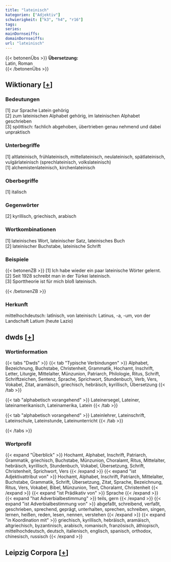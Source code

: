 ```yaml
---
title: "lateinisch"
kategorien: ["Adjektiv"]
schwierigkeit: ["k3", "h4", "r16"]
tags:
series:
mainDornseiffs:
domainDornseiffs:
url: "lateinisch"
---
```


{{< betonenÜbs >}}
**Übersetzung:**  
Latin, Roman  
{{< /betonenÜbs >}}

## Wiktionary [[+](https://de.wiktionary.org/wiki/lateinisch)]

### Bedeutungen
[1] zur Sprache Latein gehörig  
[2] zum lateinischen Alphabet gehörig, im lateinischen Alphabet geschrieben  
[3] spöttisch: fachlich abgehoben, übertrieben genau nehmend und dabei unpraktisch  

### Unterbegriffe
[1] altlateinisch, frühlateinisch, mittellateinisch, neulateinisch, spätlateinisch, vulgärlateinisch (sprechlateinisch, volkslateinisch)  
[1] alchemistenlateinisch, kirchenlateinisch  

### Oberbegriffe
[1] italisch  

### Gegenwörter
[2] kyrillisch, griechisch, arabisch  

### Wortkombinationen
[1] lateinisches Wort, lateinischer Satz, lateinisches Buch  
[2] lateinischer Buchstabe, lateinische Schrift  

### Beispiele
{{< betonenZB >}}
[1] Ich habe wieder ein paar lateinische Wörter gelernt.  
[2] Seit 1928 schreibt man in der Türkei lateinisch.  
[3] Sporttheorie ist für mich bloß lateinisch.  

{{< /betonenZB >}}
### Herkunft
mittelhochdeutsch: latînisch, von lateinisch: Latinus, -a, -um, von der Landschaft Latium (heute Lazio)  



## dwds [[+](https://www.dwds.de/wb/lateinisch)]

### Wortinformation
{{< tabs "Dwds" >}}
{{< tab "Typische Verbindungen" >}}
Alphabet, Bezeichnung, Buchstabe, Christenheit, Grammatik, Hochamt, Inschrift, Letter, Liturgie, Mittelalter, Münzunion, Patriarch, Philologie, Ritus, Schrift, Schriftzeichen, Sentenz, Sprache, Sprichwort, Stundenbuch, Verb, Vers, Vokabel, Zitat, aramäisch, griechisch, hebräisch, kyrillisch, Übersetzung
{{< /tab >}}

{{< tab "alphabetisch vorangehend" >}}
Lateinersegel, Lateiner, lateinamerikanisch, Lateinamerika, Latein
{{< /tab >}}

{{< tab "alphabetisch vorangehend" >}}
Lateinlehrer, Lateinschrift, Lateinschule, Lateinstunde, Lateinunterricht
{{< /tab >}}

{{< /tabs >}}

### Wortprofil
{{< expand "Überblick" >}} Hochamt, Alphabet, Inschrift, Patriarch, Grammatik, griechisch, Buchstabe, Münzunion, Choralamt, Ritus, Mittelalter, hebräisch, kyrillisch, Stundenbuch, Vokabel, Übersetzung, Schrift, Christenheit, Sprichwort, Vers {{< /expand >}}
{{< expand "ist Adjektivattribut von" >}} Hochamt, Alphabet, Inschrift, Patriarch, Mittelalter, Buchstabe, Grammatik, Schrift, Übersetzung, Zitat, Sprache, Bezeichnung, Ritus, Vers, Vokabel, Bibel, Münzunion, Text, Choralamt, Christenheit {{< /expand >}}
{{< expand "ist Prädikativ von" >}} Sprache {{< /expand >}}
{{< expand "hat Adverbialbestimmung" >}} teils, gern {{< /expand >}}
{{< expand "ist Adverbialbestimmung von" >}} abgefaßt, schreibend, verfaßt, geschrieben, sprechend, geprägt, unterhalten, sprechen, schreiben, singen, lernen, heißen, reden, lesen, nennen, verstehen {{< /expand >}}
{{< expand "in Koordination mit" >}} griechisch, kyrillisch, hebräisch, aramäisch, altgriechisch, byzantinisch, arabisch, romanisch, französisch, äthiopisch, mittelhochdeutsch, deutsch, italienisch, englisch, spanisch, orthodox, chinesisch, russisch {{< /expand >}}

## Leipzig Corpora [[+](https://corpora.uni-leipzig.de/en/res?word=lateinisch&corpusId=deu_newscrawl-public_2018)]

